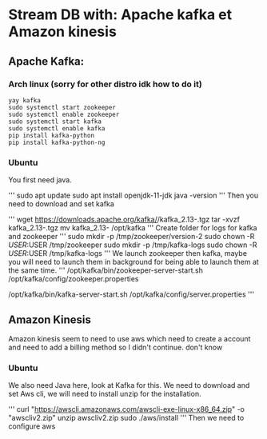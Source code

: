 # Stream DB with: Apache kafka et Amazon kinesis

## Apache Kafka:

### Arch linux (sorry for other distro idk how to do it)

```
yay kafka
sudo systemctl start zookeeper
sudo systemctl enable zookeeper
sudo systemctl start kafka
sudo systemctl enable kafka
pip install kafka-python
pip install kafka-python-ng
```
### Ubuntu
You first need java. 

'''
sudo apt update
sudo apt install openjdk-11-jdk
java -version
'''
Then you need to download and set kafka

'''
wget https://downloads.apache.org/kafka/<version>/kafka_2.13-<version>.tgz
tar -xvzf kafka_2.13-<version>.tgz
mv kafka_2.13-<version> /opt/kafka
'''
Create folder for logs for kafka and zookeeper
'''
sudo mkdir -p /tmp/zookeeper/version-2
sudo chown -R $USER:$USER /tmp/zookeeper
sudo mkdir -p /tmp/kafka-logs
sudo chown -R $USER:$USER /tmp/kafka-logs
'''
We launch zookeeper then kafka, maybe you will need to launch them in background for being able to launch them at the same time.
'''
/opt/kafka/bin/zookeeper-server-start.sh /opt/kafka/config/zookeeper.properties

/opt/kafka/bin/kafka-server-start.sh /opt/kafka/config/server.properties
'''
## Amazon Kinesis
Amazon kinesis seem to need to use aws which need to create a account and need to add a billing method so I didn't continue. don't know 
### Ubuntu
We also need Java here, look at Kafka for this.
We need to download and set Aws cli, we will need to install unzip for the installation.

'''
curl "https://awscli.amazonaws.com/awscli-exe-linux-x86_64.zip" -o "awscliv2.zip"
unzip awscliv2.zip
sudo ./aws/install
'''
Then we need to configure aws 
